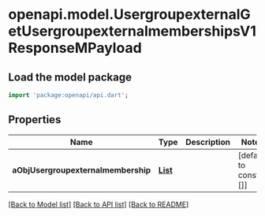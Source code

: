 # openapi.model.UsergroupexternalGetUsergroupexternalmembershipsV1ResponseMPayload

## Load the model package
```dart
import 'package:openapi/api.dart';
```

## Properties
Name | Type | Description | Notes
------------ | ------------- | ------------- | -------------
**aObjUsergroupexternalmembership** | [**List<UsergroupexternalmembershipResponseCompound>**](UsergroupexternalmembershipResponseCompound.md) |  | [default to const []]

[[Back to Model list]](../README.md#documentation-for-models) [[Back to API list]](../README.md#documentation-for-api-endpoints) [[Back to README]](../README.md)


